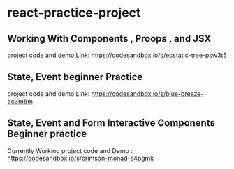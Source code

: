 # react-practice-project

## Working With Components , Proops , and JSX 
project code and demo Link: https://codesandbox.io/s/ecstatic-tree-psw3t5
## State, Event beginner Practice 
project code and demo Link: https://codesandbox.io/s/blue-breeze-5c3m6m
## State, Event and Form Interactive Components Beginner practice 
Currently Working project code and Demo : https://codesandbox.io/s/crimson-monad-s4pgmk
